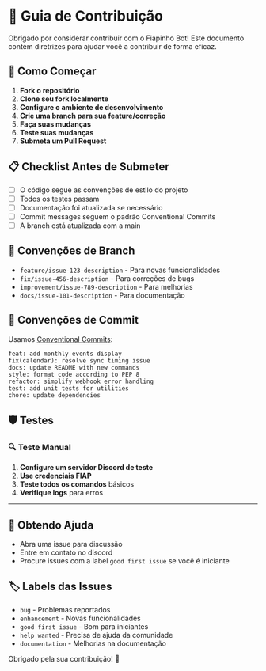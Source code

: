 # 🤝 Guia de Contribuição

Obrigado por considerar contribuir com o Fiapinho Bot! Este documento contém diretrizes para ajudar você a contribuir de forma eficaz.

## 🚀 Como Começar

1. **Fork o repositório**
2. **Clone seu fork localmente**
3. **Configure o ambiente de desenvolvimento**
4. **Crie uma branch para sua feature/correção**
5. **Faça suas mudanças**
6. **Teste suas mudanças**
7. **Submeta um Pull Request**

## 📋 Checklist Antes de Submeter

- [ ] O código segue as convenções de estilo do projeto
- [ ] Todos os testes passam
- [ ] Documentação foi atualizada se necessário
- [ ] Commit messages seguem o padrão Conventional Commits
- [ ] A branch está atualizada com a main

## 🌿 Convenções de Branch

- `feature/issue-123-description` - Para novas funcionalidades
- `fix/issue-456-description` - Para correções de bugs
- `improvement/issue-789-description` - Para melhorias
- `docs/issue-101-description` - Para documentação

## 📝 Convenções de Commit

Usamos [Conventional Commits](https://conventionalcommits.org/):

```
feat: add monthly events display
fix(calendar): resolve sync timing issue
docs: update README with new commands
style: format code according to PEP 8
refactor: simplify webhook error handling
test: add unit tests for utilities
chore: update dependencies
```

## 🛡️ Testes

### 🔍 Teste Manual

1. **Configure um servidor Discord de teste**
2. **Use credenciais FIAP**
3. **Teste todos os comandos** básicos
4. **Verifique logs** para erros

---
## 💬 Obtendo Ajuda

- Abra uma issue para discussão
- Entre em contato no discord
- Procure issues com a label `good first issue` se você é iniciante

## 🏷️ Labels das Issues

- `bug` - Problemas reportados
- `enhancement` - Novas funcionalidades
- `good first issue` - Bom para iniciantes
- `help wanted` - Precisa de ajuda da comunidade
- `documentation` - Melhorias na documentação

Obrigado pela sua contribuição! 🎉
